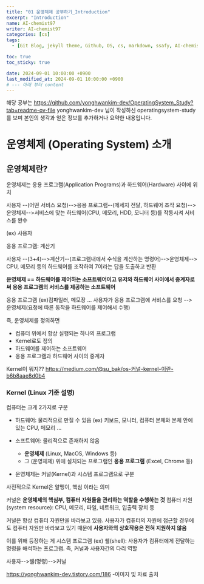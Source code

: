 ```yaml
---
title: "01 운영체제 공부하기_Introduction"
excerpt: "Introduction"
name: AI-chemist97
writer: AI-chemist97
categories: [cs]
tags:
  - [Git Blog, jekyll theme, Github, OS, cs, markdown, ssafy, AI-chemist97]

toc: true
toc_sticky: true

date: 2024-09-01 10:00:00 +0900
last_modified_at: 2024-09-01 10:00:00 +0900
# --- 아래 부터 content
---
```


해당 공부는
https://github.com/yonghwankim-dev/OperatingSystem_Study?tab=readme-ov-file
yonghwankim-dev 님이 작성하신 operatingsystem-study를 보며 본인의 생각과 얻은 정보를 추가하거나 요약한 내용입니다.

# 운영체제 (Operating System) 소개

## 운영체제란?

운영체제는 응용 프로그램(Application Programs)과 하드웨어(Hardware) 사이에 위치

사용자 --(어떤 서비스 요청)-->응용 프로그램--(메세지 전달, 하드웨어 조작 요청)-->운영체제-->서비스에 맞는 하드웨어(CPU, 메모리, HDD, 모니터 등)를 작동시켜 서비스를 완수

(ex) 
사용자

응용 프로그램: 계산기

사용자 --(3+4)-->계산기--(프로그램내에서 수식을 계산하는 명령어)-->운영체제--> CPU, 메모리 등의 하드웨어를 조작하여 7이라는 답을 도출하고 반환


**운영체제 ==  하드웨어를 제어하는 소프트웨어이고 유저와 하드웨어 사이에서 중계자로써 응용 프로그램의 서비스를 제공하는 소프트웨어**

응용 프로그램 (ex)컴파일러, 메모장 ...
사용자가 응용 프로그램에 서비스를 요청 --> 운영체제(요청에 따른 동작을 하드웨어를 제어해서 수행)

<!-- <img src="https://img1.daumcdn.net/thumb/R1280x0/?scode=mtistory2&fname=https%3A%2F%2Fblog.kakaocdn.net%2Fdn%2FtuQUG%2Fbtrn4r08X1y%2FKZMcbGtq9D0ytbU3yj05c1%2Fimg.png">

 -->

즉, 운영체제를 정의하면
* 컴퓨터 위에서 항상 실행되는 하나의 프로그램
* Kernel로도 정의
* 하드웨어를 제어하는 소프트웨어
* 응용 프로그램과 하드웨어 사이의 중계자

Kernel이 뭐지??
https://medium.com/@su_bak/os-커널-kernel-이란-b6b8aae8d0b4

### Kernel (Linux 기준 설명)
컴퓨터는 크게 2가지로 구분
* 하드웨어: 물리적으로 만질 수 있음 (ex) 키보드, 모니터, 컴퓨터 본체와 본체 안에 있는 CPU, 메모리 ...
* 소프트웨어: 물리적으로 존재하지 않음
    * **운영체제** (Linux, MacOS, Windows 등)
    * 그 (운영체제) 위에 설치되는 프로그램인 **응용 프로그램** (Excel, Chrome 등)


* 운영체제는 커널(Kernel)과 시스템 프로그램으로 구분

사전적으로 Kernel은 알맹이, 핵심 이라는 의미

커널은 **운영체제의 핵심부, 컴퓨터 자원들을 관리하는 역할을 수행하는 것**
컴퓨터 자원(system resource): CPU, 메모리, 파일, 네트워크, 입출력 장치 등

커널은 항상 컴퓨터 자원만을 바라보고 있음.
사용자가 컴퓨터의 자원에 접근할 경우에도 컴퓨터 자원만 바라보고 있기 때문에 **사용자와의 상호작용은 전혀 지원하지 않음**

이를 위해 등장하는 게 시스템 프로그램 (ex) 쉘(shell): 사용자가 컴퓨터에게 전달하는 명령을 해석하는 프로그램. 즉, 커널과 사용자간의 다리 역할

사용자-->쉘(명령)-->커널




https://yonghwankim-dev.tistory.com/186
-이미지 및 자료 출처